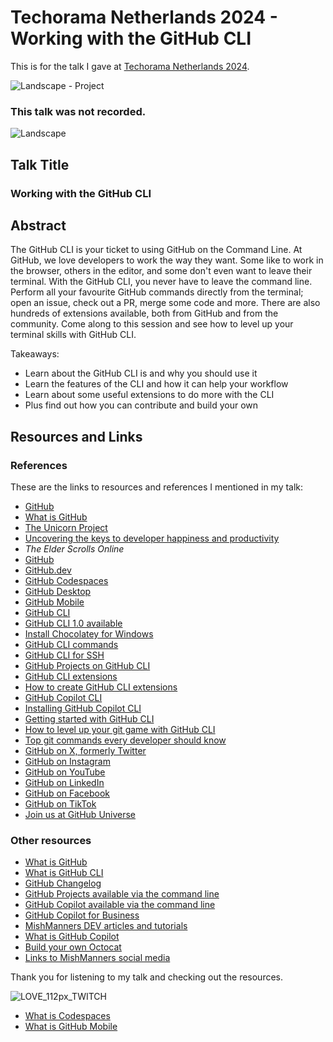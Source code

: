 # Techorama Netherlands 2024 - Working with the GitHub CLI

This is for the talk I gave at [Techorama Netherlands 2024](https://techorama.nl/speakers/session/working-with-the-github-cli/).

![Landscape - Project](https://github.com/user-attachments/assets/37412e95-81f8-4727-9d56-86c816923e90)

### This talk was not recorded.

![Landscape](https://github.com/user-attachments/assets/01920859-19c5-49db-ac2a-8800913d033c)

## Talk Title

### Working with the GitHub CLI

## Abstract

The GitHub CLI is your ticket to using GitHub on the Command Line. At GitHub, we love developers to work the way they want. Some like to work in the browser, others in the editor, and some don't even want to leave their terminal. With the GitHub CLI, you never have to leave the command line. Perform all your favourite GitHub commands directly from the terminal; open an issue, check out a PR, merge some code and more. There are also hundreds of extensions available, both from GitHub and from the community. Come along to this session and see how to level up your terminal skills with GitHub CLI.

Takeaways:
- Learn about the GitHub CLI is and why you should use it
- Learn the features of the CLI and how it can help your workflow
- Learn about some useful extensions to do more with the CLI
- Plus find out how you can contribute and build your own 

## Resources and Links

### References

These are the links to resources and references I mentioned in my talk:

- [GitHub](https://github.com)
- [What is GitHub](https://youtu.be/pBy1zgt0XPc)
- [The Unicorn Project](https://www.infoq.com/articles/unicorn-project/ )
- [Uncovering the keys to developer happiness and productivity](https://www.forbes.com/councils/forbestechcouncil/2023/09/13/uncovering-the-keys-to-developer-happiness-and-productivity/)
- _The Elder Scrolls Online_
- [GitHub](https://github.com)
- [GitHub.dev](https://github.dev)
- [GitHub Codespaces](https://github.com/codespaces)
- [GitHub Desktop](https://desktop.github.com/)
- [GitHub Mobile](https://github.com/mobile)
- [GitHub CLI](https://cli.github.com/)
- [GitHub CLI 1.0 available](https://github.blog/news-insights/product-news/github-cli-1-0-is-now-available/)
- [Install Chocolatey for Windows](https://chocolatey.org/install)
- [GitHub CLI commands](https://cli.github.com/manual)
- [GitHub CLI for SSH](https://dev.to/github/how-to-never-type-passwords-when-using-git-18bb)
- [GitHub Projects on GitHub CLI](https://cli.github.com/manual/gh_project)
- [GitHub CLI extensions](https://github.com/topics/gh-extension)
- [How to create GitHub CLI extensions](https://docs.github.com/en/github-cli/github-cli/creating-github-cli-extensions)
- [GitHub Copilot CLI](https://githubnext.com/projects/copilot-cli/)
- [Installing GitHub Copilot CLI](https://www.npmjs.com/package/@githubnext/github-copilot-cli)
- [Getting started with GitHub CLI](https://dev.to/github/stop-struggling-with-terminal-commands-github-copilot-in-the-cli-is-here-to-help-4pnb)
- [How to level up your git game with GitHub CLI](https://github.blog/developer-skills/github/how-to-level-up-your-git-game-with-github-cli/)
- [Top git commands every developer should know](https://github.blog/developer-skills/github/top-12-git-commands-every-developer-must-know/)
- [GitHub on X, formerly Twitter](https://www.x.com/github)
- [GitHub on Instagram](https://www.instagram.com/github)
- [GitHub on YouTube](https://www.youtube.com/@GitHub)
- [GitHub on LinkedIn](https://www.linkedin.com/company/github/)
- [GitHub on Facebook](https://www.facebook.com/GitHub/)
- [GitHub on TikTok](https://www.tiktok.com/@github)
- [Join us at GitHub Universe](https://githubuniverse.com)

### Other resources

- [What is GitHub](https://youtu.be/pBy1zgt0XPc)
- [What is GitHub CLI](https://www.youtube.com/watch?v=uy_PEGgUF4U&ab_channel=GitHub)
- [GitHub Changelog](https://github.blog/changelog/)
- [GitHub Projects available via the command line](https://github.blog/developer-skills/github/github-cli-project-command-is-now-generally-available/)
- [GitHub Copilot available via the command line](https://www.youtube.com/watch?v=fHwtrOcLAnI&ab_channel=GitHub)
- [GitHub Copilot for Business](https://resources.github.com/copilot-for-business/)
- [MishManners DEV articles and tutorials](https://dev.to/mishmanners)
- [What is GitHub Copilot](https://youtu.be/Z7hp241--vc)
- [Build your own Octocat](https://myoctocat.com/?ref=producthunt)
- [Links to MishManners social media](https://mishmanners.info)

Thank you for listening to my talk and checking out the resources.

![LOVE_112px_TWITCH](https://github.com/user-attachments/assets/b5b55810-0f76-4887-a3e5-c9455b18ec7b)


- [What is Codespaces](https://youtu.be/sYJ3CHtT6WM)
- [What is GitHub Mobile](https://youtu.be/ObPdcm6jWoQ)
